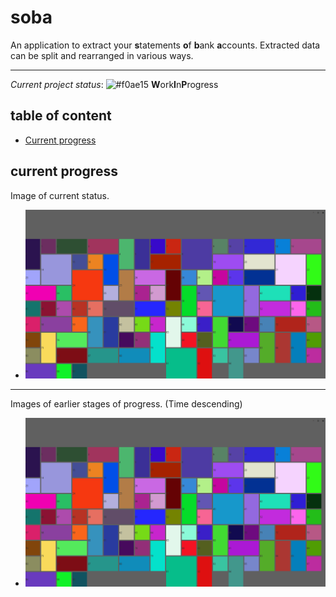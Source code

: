 # soba

An application to extract your **s**tatements **o**f **b**ank **a**ccounts. Extracted data can be split and rearranged
in various ways.

---

_Current project status_: ![#f0ae15](https://via.placeholder.com/15/f0ae15/000000?text=+) **W**ork**I**n**P**rogress

## table of content

- [Current progress](#current-progress)

## current progress

Image of current status.

- ![current status](/docs/unique-window-style-0001.png)

---

Images of earlier stages of progress. (Time descending)

- ![status-0001](/docs/unique-window-style-0001.png)
